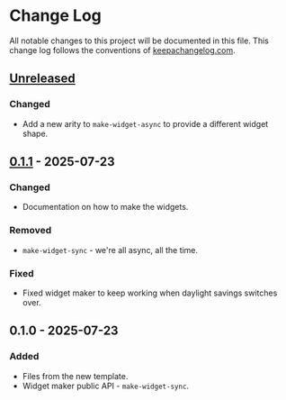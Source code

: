 # Change Log
All notable changes to this project will be documented in this file. This change log follows the conventions of [keepachangelog.com](http://keepachangelog.com/).

## [Unreleased]
### Changed
- Add a new arity to `make-widget-async` to provide a different widget shape.

## [0.1.1] - 2025-07-23
### Changed
- Documentation on how to make the widgets.

### Removed
- `make-widget-sync` - we're all async, all the time.

### Fixed
- Fixed widget maker to keep working when daylight savings switches over.

## 0.1.0 - 2025-07-23
### Added
- Files from the new template.
- Widget maker public API - `make-widget-sync`.

[Unreleased]: https://sourcehost.site/your-name/Tufani5Final/compare/0.1.1...HEAD
[0.1.1]: https://sourcehost.site/your-name/Tufani5Final/compare/0.1.0...0.1.1
